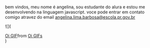 bem vindos, meu nome é angelina, sou estudante do alura e estou me desenvolvendo na linguagem javascript. voce pode entrar em contato comigo atravez do email angelina.lima.barbosa@escola.pr.gov.br

![](<div class="tenor-gif-embed" data-postid="24177533" data-share-method="host" data-aspect-ratio="1" data-width="100%"><a href="https://tenor.com/view/oi-gif-24177533">Oi GIF</a>from <a href="https://tenor.com/search/oi-gifs">Oi GIFs</a></div> <script type="text/javascript" async src="https://tenor.com/embed.js"></script>)
